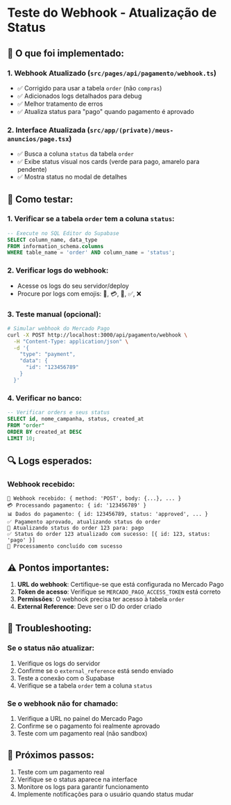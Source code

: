 # Teste do Webhook - Atualização de Status

## 🎯 O que foi implementado:

### 1. Webhook Atualizado (`src/pages/api/pagamento/webhook.ts`)
- ✅ Corrigido para usar a tabela `order` (não `compras`)
- ✅ Adicionados logs detalhados para debug
- ✅ Melhor tratamento de erros
- ✅ Atualiza status para "pago" quando pagamento é aprovado

### 2. Interface Atualizada (`src/app/(private)/meus-anuncios/page.tsx`)
- ✅ Busca a coluna `status` da tabela `order`
- ✅ Exibe status visual nos cards (verde para pago, amarelo para pendente)
- ✅ Mostra status no modal de detalhes

## 🧪 Como testar:

### 1. Verificar se a tabela `order` tem a coluna `status`:
```sql
-- Execute no SQL Editor do Supabase
SELECT column_name, data_type 
FROM information_schema.columns 
WHERE table_name = 'order' AND column_name = 'status';
```

### 2. Verificar logs do webhook:
- Acesse os logs do seu servidor/deploy
- Procure por logs com emojis: 📨, 💳, 🔄, ✅, ❌

### 3. Teste manual (opcional):
```bash
# Simular webhook do Mercado Pago
curl -X POST http://localhost:3000/api/pagamento/webhook \
  -H "Content-Type: application/json" \
  -d '{
    "type": "payment",
    "data": {
      "id": "123456789"
    }
  }'
```

### 4. Verificar no banco:
```sql
-- Verificar orders e seus status
SELECT id, nome_campanha, status, created_at 
FROM "order" 
ORDER BY created_at DESC 
LIMIT 10;
```

## 🔍 Logs esperados:

### Webhook recebido:
```
📨 Webhook recebido: { method: 'POST', body: {...}, ... }
💳 Processando pagamento: { id: '123456789' }
📊 Dados do pagamento: { id: 123456789, status: 'approved', ... }
✅ Pagamento aprovado, atualizando status do order
🔄 Atualizando status do order 123 para: pago
✅ Status do order 123 atualizado com sucesso: [{ id: 123, status: 'pago' }]
🎉 Processamento concluído com sucesso
```

## ⚠️ Pontos importantes:

1. **URL do webhook**: Certifique-se que está configurada no Mercado Pago
2. **Token de acesso**: Verifique se `MERCADO_PAGO_ACCESS_TOKEN` está correto
3. **Permissões**: O webhook precisa ter acesso à tabela `order`
4. **External Reference**: Deve ser o ID do order criado

## 🐛 Troubleshooting:

### Se o status não atualizar:
1. Verifique os logs do servidor
2. Confirme se o `external_reference` está sendo enviado
3. Teste a conexão com o Supabase
4. Verifique se a tabela `order` tem a coluna `status`

### Se o webhook não for chamado:
1. Verifique a URL no painel do Mercado Pago
2. Confirme se o pagamento foi realmente aprovado
3. Teste com um pagamento real (não sandbox)

## 📝 Próximos passos:

1. Teste com um pagamento real
2. Verifique se o status aparece na interface
3. Monitore os logs para garantir funcionamento
4. Implemente notificações para o usuário quando status mudar
